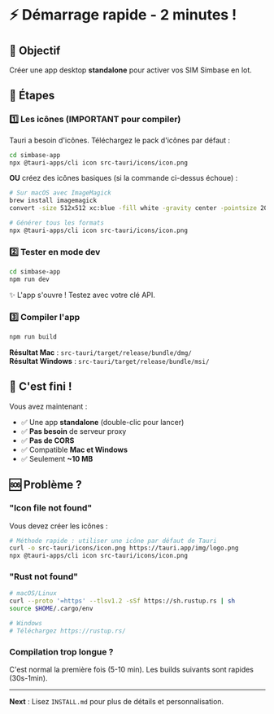 # ⚡ Démarrage rapide - 2 minutes !

## 🎯 Objectif
Créer une app desktop **standalone** pour activer vos SIM Simbase en lot.

## 🚀 Étapes

### 1️⃣ Les icônes (IMPORTANT pour compiler)

Tauri a besoin d'icônes. Téléchargez le pack d'icônes par défaut :

```bash
cd simbase-app
npx @tauri-apps/cli icon src-tauri/icons/icon.png
```

**OU** créez des icônes basiques (si la commande ci-dessus échoue) :

```bash
# Sur macOS avec ImageMagick
brew install imagemagick
convert -size 512x512 xc:blue -fill white -gravity center -pointsize 200 -annotate +0+0 "SIM" src-tauri/icons/icon.png

# Générer tous les formats
npx @tauri-apps/cli icon src-tauri/icons/icon.png
```

### 2️⃣ Tester en mode dev

```bash
cd simbase-app
npm run dev
```

✨ L'app s'ouvre ! Testez avec votre clé API.

### 3️⃣ Compiler l'app

```bash
npm run build
```

**Résultat Mac** : `src-tauri/target/release/bundle/dmg/`  
**Résultat Windows** : `src-tauri/target/release/bundle/msi/`

## 🎉 C'est fini !

Vous avez maintenant :
- ✅ Une app **standalone** (double-clic pour lancer)
- ✅ **Pas besoin** de serveur proxy
- ✅ **Pas de CORS**
- ✅ Compatible **Mac et Windows**
- ✅ Seulement **~10 MB**

## 🆘 Problème ?

### "Icon file not found"

Vous devez créer les icônes :
```bash
# Méthode rapide : utiliser une icône par défaut de Tauri
curl -o src-tauri/icons/icon.png https://tauri.app/img/logo.png
npx @tauri-apps/cli icon src-tauri/icons/icon.png
```

### "Rust not found"

```bash
# macOS/Linux
curl --proto '=https' --tlsv1.2 -sSf https://sh.rustup.rs | sh
source $HOME/.cargo/env

# Windows
# Téléchargez https://rustup.rs/
```

### Compilation trop longue ?

C'est normal la première fois (5-10 min). Les builds suivants sont rapides (30s-1min).

---

**Next** : Lisez `INSTALL.md` pour plus de détails et personnalisation.
